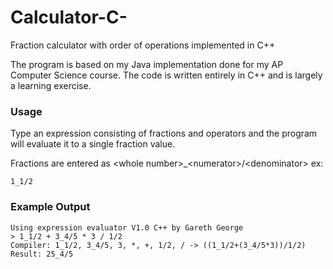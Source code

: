 Calculator-C-
=============

Fraction calculator with order of operations implemented in C++

The program is based on my Java implementation done for my AP Computer Science course. The code is written entirely in C++ and is largely a learning exercise.

### Usage
Type an expression consisting of fractions and operators and the program will evaluate it to a single fraction value.

Fractions are entered as \<whole number>_\<numerator>/\<denominator> ex:
```
1_1/2
```

### Example Output
```
Using expression evaluator V1.0 C++ by Gareth George
> 1_1/2 + 3_4/5 * 3 / 1/2
Compiler: 1_1/2, 3_4/5, 3, *, +, 1/2, / -> ((1_1/2+(3_4/5*3))/1/2)
Result: 25_4/5
```
